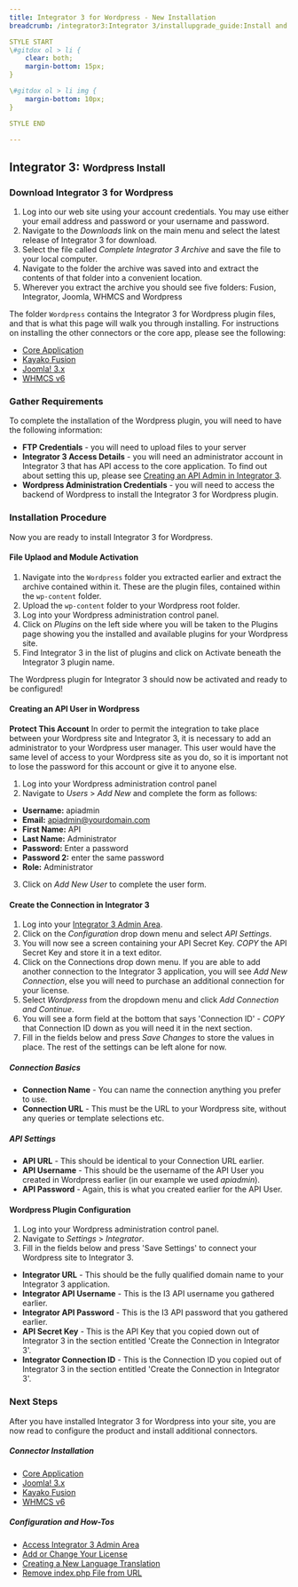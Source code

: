 ```yaml
---
title: Integrator 3 for Wordpress - New Installation 
breadcrumb: /integrator3:Integrator 3/installupgrade_guide:Install and Upgrade Guide/newwordpress:New Wordpress Installation

STYLE START
\#gitdox ol > li {
	clear: both;
	margin-bottom: 15px;
}

\#gitdox ol > li img {
	margin-bottom: 10px;
}

STYLE END

---
```


## Integrator 3: <small>Wordpress Install</small>

### Download Integrator 3 for Wordpress

1.  Log into our web site using your account credentials.  You may use either your email address and password or your username and password.
2.  Navigate to the *Downloads* link on the main menu and select the latest release of Integrator 3 for download.
3.  Select the file called *Complete Integrator 3 Archive* and save the file to your local computer.
4.  Navigate to the folder the archive was saved into and extract the contents of that folder into a convenient location.
5.  Wherever you extract the archive you should see five folders: Fusion, Integrator, Joomla, WHMCS and Wordpress

The folder `Wordpress` contains the Integrator 3 for Wordpress plugin files, and that is what this page will walk you through installing.  For instructions on installing the other connectors or the core app, please see the following:

* [Core Application](integrator3/installupgrade_guide/newinstalls.md)
* [Kayako Fusion](integrator3/installupgrade_guide/newfusion.md)
* [Joomla! 3.x](integrator3/installupgrade_guide/newjoomla3.md)
* [WHMCS v6](integrator3/installupgrade_guide/newwhmcs6.md)

### Gather Requirements

To complete the installation of the Wordpress plugin, you will need to have the following information:

* **FTP Credentials** - you will need to upload files to your server
* **Integrator 3 Access Details** - you will need an administrator account in Integrator 3 that has API access to the core application.  To find out about setting this up, please see [Creating an API Admin in Integrator 3](integrator3/howtoguides/createi3apiadmin.md).
* **Wordpress Administration Credentials** - you will need to access the backend of Wordpress to install the Integrator 3 for Wordpress plugin.

### Installation Procedure

Now you are ready to install Integrator 3 for Wordpress.

#### File Uplaod and Module Activation

1. Navigate into the `Wordpress` folder you extracted earlier and extract the archive contained within it.  These are the plugin files, contained within the `wp-content` folder.
2. Upload the `wp-content` folder to your Wordpress root folder.
3. Log into your Wordpress administration control panel.
4. Click on *Plugins* on the left side where you will be taken to the Plugins page showing you the installed and available plugins for your Wordpress site.
5. Find Integrator 3 in the list of plugins and click on Activate beneath the Integrator 3 plugin name.

The Wordpress plugin for Integrator 3 should now be activated and ready to be configured!

#### Creating an API User in Wordpress

<div class="alert alert-warning"><strong>Protect This Account</strong>
In order to permit the integration to take place between your Wordpress site and Integrator 3, it is necessary to add an administrator to your Wordpress user manager.  This user would have the same level of access to your Wordpress site as you do, so it is important not to lose the password for this account or give it to anyone else.
</div>

1. Log into your Wordpress administration control panel
2. Navigate to *Users* > *Add New* and complete the form as follows:
  * **Username:** apiadmin
  * **Email:** apiadmin@yourdomain.com
  * **First Name:** API
  * **Last Name:** Administrator
  * **Password:** Enter a password
  * **Password 2:** enter the same password
  * **Role:** Administrator
3. Click on *Add New User* to complete the user form.

#### Create the Connection in Integrator 3

1. Log into your [Integrator 3 Admin Area](integrator3/howtoguides/accessadminarea.md).
2. Click on the *Configuration* drop down menu and select *API Settings*.
3. You will now see a screen containing your API Secret Key.  *COPY* the API Secret Key and store it in a text editor.
4. Click on the Connections drop down menu.  If you are able to add another connection to the Integrator 3 application, you will see *Add New Connection*, else you will need to purchase an additional connection for your license.
5. Select *Wordpress* from the dropdown menu and click *Add Connection and Continue*.
6. You will see a form field at the bottom that says 'Connection ID' - *COPY* that Connection ID down as you will need it in the next section.
7. Fill in the fields below and press *Save Changes* to store the values in place.  The rest of the settings can be left alone for now.

##### Connection Basics

* **Connection Name** - You can name the connection anything you prefer to use.
* **Connection URL** - This must be the URL to your Wordpress site, without any queries or template selections etc.

##### API Settings

* **API URL** - This should be identical to your Connection URL earlier.
* **API Username** - This should be the username of the API User you created in Wordpress earlier (in our example we used *apiadmin*).
* **API Password** - Again, this is what you created earlier for the API User.
  

#### Wordpress Plugin Configuration

1. Log into your Wordpress administration control panel.
2. Navigate to *Settings* > *Integrator*.
3. Fill in the fields below and press 'Save Settings' to connect your Wordpress site to Integrator 3.
  * **Integrator URL** - This should be the fully qualified domain name to your Integrator 3 application.
  * **Integrator API Username** - This is the I3 API username you gathered earlier.
  * **Integrator API Password** - This is the I3 API password that you gathered earlier.
  * **API Secret Key** - This is the API Key that you copied down out of Integrator 3 in the section entitled 'Create the Connection in Integrator 3'.
  * **Integrator Connection ID** - This is the Connection ID you copied out of Integrator 3 in the section entitled 'Create the Connection in Integrator 3'.

### Next Steps

After you have installed Integrator 3 for Wordpress into your site, you are now read to configure the product and install additional connectors.

##### Connector Installation

* [Core Application](integrator3/installupgrade_guide/newinstalls.md)
* [Joomla! 3.x](integrator3/installupgrade_guide/newjoomla3.md)
* [Kayako Fusion](integrator3/installupgrade_guide/newfusion.md)
* [WHMCS v6](integrator3/installupgrade_guide/newwhmcs6.md)

##### Configuration and How-Tos

* [Access Integrator 3 Admin Area](integrator3/howtoguides/accessadminarea.md)
* [Add or Change Your License](integrator3/howtoguides/licensechange.md)
* [Creating a New Language Translation](integrator3/howtoguides/createnewlanguage.md)
* [Remove index.php File from URL](integrator3/howtoguides/removeindexfile.md)